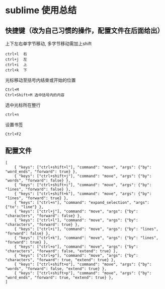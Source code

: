 # sublime 使用总结


## 快捷键（改为自己习惯的操作，配置文件在后面给出）

上下左右单字节移动, 多字节移动需加上shift

    ctrl+l  右
    ctrl+j  左
    ctrl+i  上
    ctrl+k  下

光标移动至括号内结束或开始的位置

    Ctrl+M 
    Ctrl+Shift+M 选中括号内的内容
选中光标所在整行

    ctrl+n

设置书签

    Ctrl+F2 




## 配置文件


    [
        { "keys": ["ctrl+shift+l"], "command": "move", "args": {"by": "word_ends", "forward": true} },
        { "keys": ["ctrl+shift+j"], "command": "move", "args": {"by": "words", "forward": false} },
        { "keys": ["ctrl+shift+i"], "command": "move", "args": {"by": "lines", "forward": false} },
        { "keys": ["ctrl+shift+k"], "command": "move", "args": {"by": "lines", "forward": true} },
        { "keys": ["ctrl+n"], "command": "expand_selection", "args": {"to": "line"} },
        { "keys": ["ctrl+j"], "command": "move", "args": {"by": "characters", "forward": false} },
        { "keys": ["ctrl+l"], "command": "move", "args": {"by": "characters", "forward": true} },
        { "keys": ["ctrl+i"], "command": "move", "args": {"by": "lines", "forward": false} },
        { "keys": ["ctrl+k"], "command": "move", "args": {"by": "lines", "forward": true} },
        { "keys": ["ctrl+o"], "command": "move", "args": {"by": "characters", "forward": false, "extend": true} },
        { "keys": ["ctrl+p"], "command": "move", "args": {"by": "characters", "forward": true, "extend": true} },
        { "keys": ["ctrl+shift+o"], "command": "move", "args": {"by": "words", "forward": false, "extend": true} },
        { "keys": ["ctrl+shift+p"], "command": "move", "args": {"by": "word_ends", "forward": true, "extend": true} },
    ]
